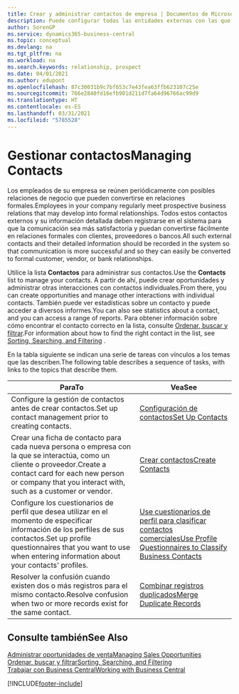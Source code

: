 ```yaml
---
title: Crear y administrar contactos de empresa | Documentos de Microsoft
description: Puede configurar todas las entidades externas con las que mantenga una relación de negocio (por ejemplo clientes potenciales, clientes, proveedores y consultores) como contactos.
author: SorenGP
ms.service: dynamics365-business-central
ms.topic: conceptual
ms.devlang: na
ms.tgt_pltfrm: na
ms.workload: na
ms.search.keywords: relationship, prospect
ms.date: 04/01/2021
ms.author: edupont
ms.openlocfilehash: 87c30031b9c7bf653c7e43fea63ffb623107c25e
ms.sourcegitcommit: 766e2840fd16efb901d211d7fa64d96766ac99d9
ms.translationtype: HT
ms.contentlocale: es-ES
ms.lasthandoff: 03/31/2021
ms.locfileid: "5785528"
---
```

# <a name="managing-contacts"></a><span data-ttu-id="c2c95-103">Gestionar contactos</span><span class="sxs-lookup"><span data-stu-id="c2c95-103">Managing Contacts</span></span>

<span data-ttu-id="c2c95-104">Los empleados de su empresa se reúnen periódicamente con posibles relaciones de negocio que pueden convertirse en relaciones formales.</span><span class="sxs-lookup"><span data-stu-id="c2c95-104">Employees in your company regularly meet prospective business relations that may develop into formal relationships.</span></span> <span data-ttu-id="c2c95-105">Todos estos contactos externos y su información detallada deben registrarse en el sistema para que la comunicación sea más satisfactoria y puedan convertirse fácilmente en relaciones formales con clientes, proveedores o bancos.</span><span class="sxs-lookup"><span data-stu-id="c2c95-105">All such external contacts and their detailed information should be recorded in the system so that communication is more successful and so they can easily be converted to formal customer, vendor, or bank relationships.</span></span>

<span data-ttu-id="c2c95-106">Utilice la lista **Contactos** para administrar sus contactos.</span><span class="sxs-lookup"><span data-stu-id="c2c95-106">Use the **Contacts** list to manage your contacts.</span></span> <span data-ttu-id="c2c95-107">A partir de ahí, puede crear oportunidades y administrar otras interacciones con contactos individuales.</span><span class="sxs-lookup"><span data-stu-id="c2c95-107">From there, you can create opportunities and manage other interactions with individual contacts.</span></span> <span data-ttu-id="c2c95-108">También puede ver estadísticas sobre un contacto y puede acceder a diversos informes.</span><span class="sxs-lookup"><span data-stu-id="c2c95-108">You can also see statistics about a contact, and you can access a range of reports.</span></span> <span data-ttu-id="c2c95-109">Para obtener información sobre cómo encontrar el contacto correcto en la lista, consulte [Ordenar, buscar y filtrar](ui-enter-criteria-filters.md).</span><span class="sxs-lookup"><span data-stu-id="c2c95-109">For information about how to find the right contact in the list, see [Sorting, Searching, and Filtering](ui-enter-criteria-filters.md) .</span></span>  

<span data-ttu-id="c2c95-110">En la tabla siguiente se indican una serie de tareas con vínculos a los temas que las describen.</span><span class="sxs-lookup"><span data-stu-id="c2c95-110">The following table describes a sequence of tasks, with links to the topics that describe them.</span></span>

| <span data-ttu-id="c2c95-111">Para</span><span class="sxs-lookup"><span data-stu-id="c2c95-111">To</span></span> | <span data-ttu-id="c2c95-112">Vea</span><span class="sxs-lookup"><span data-stu-id="c2c95-112">See</span></span> |
| --- | --- |
| <span data-ttu-id="c2c95-113">Configure la gestión de contactos antes de crear contactos.</span><span class="sxs-lookup"><span data-stu-id="c2c95-113">Set up contact management prior to creating contacts.</span></span> |[<span data-ttu-id="c2c95-114">Configuración de contactos</span><span class="sxs-lookup"><span data-stu-id="c2c95-114">Set Up Contacts</span></span>](marketing-setup-contacts.md) |
| <span data-ttu-id="c2c95-115">Crear una ficha de contacto para cada nueva persona o empresa con la que se interactúa, como un cliente o proveedor.</span><span class="sxs-lookup"><span data-stu-id="c2c95-115">Create a contact card for each new person or company that you interact with, such as a customer or vendor.</span></span> |[<span data-ttu-id="c2c95-116">Crear contactos</span><span class="sxs-lookup"><span data-stu-id="c2c95-116">Create Contacts</span></span>](marketing-create-contact-companies.md) |
|<span data-ttu-id="c2c95-117">Configure los cuestionarios de perfil que desea utilizar en el momento de especificar información de los perfiles de sus contactos.</span><span class="sxs-lookup"><span data-stu-id="c2c95-117">Set up profile questionnaires that you want to use when entering information about your contacts' profiles.</span></span>|[<span data-ttu-id="c2c95-118">Use cuestionarios de perfil para clasificar contactos comerciales</span><span class="sxs-lookup"><span data-stu-id="c2c95-118">Use Profile Questionnaires to Classify Business Contacts</span></span>](marketing-create-contact-profile-questionnaire.md)|
|<span data-ttu-id="c2c95-119">Resolver la confusión cuando existen dos o más registros para el mismo contacto.</span><span class="sxs-lookup"><span data-stu-id="c2c95-119">Resolve confusion when two or more records exist for the same contact.</span></span>|[<span data-ttu-id="c2c95-120">Combinar registros duplicados</span><span class="sxs-lookup"><span data-stu-id="c2c95-120">Merge Duplicate Records</span></span>](sales-how-merge-duplicate-records.md)|

## <a name="see-also"></a><span data-ttu-id="c2c95-121">Consulte también</span><span class="sxs-lookup"><span data-stu-id="c2c95-121">See Also</span></span>

[<span data-ttu-id="c2c95-122">Administrar oportunidades de venta</span><span class="sxs-lookup"><span data-stu-id="c2c95-122">Managing Sales Opportunities</span></span>](marketing-manage-sales-opportunities.md)  
[<span data-ttu-id="c2c95-123">Ordenar, buscar y filtrar</span><span class="sxs-lookup"><span data-stu-id="c2c95-123">Sorting, Searching, and Filtering</span></span>](ui-enter-criteria-filters.md)  
[<span data-ttu-id="c2c95-124">Trabajar con Business Central</span><span class="sxs-lookup"><span data-stu-id="c2c95-124">Working with Business Central</span></span>](ui-work-product.md)  


[!INCLUDE[footer-include](includes/footer-banner.md)]